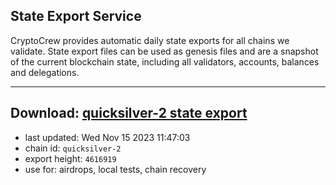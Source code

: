 ## State Export Service
CryptoCrew provides automatic daily state exports for all chains we validate. State export files can be used as genesis files and are a snapshot of the current blockchain state, including all validators, accounts, balances and delegations.

---
**Download: [quicksilver-2 state export](https://dl.ccvalidators.com/SERVICE/quicksilver/quicksilver-2_export_4616919.json)**
---

- last updated: Wed Nov 15 2023 11:47:03
- chain id: `quicksilver-2`
- export height: `4616919`
- use for: airdrops, local tests, chain recovery
